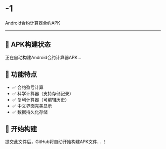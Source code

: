 # -1
Android合约计算器合约APK

---

## 🚀 APK构建状态
正在自动构建Android合约计算器APK...

## 📱 功能特点
- ✅ 合约盈亏计算
- ✅ 科学计算器（支持存储记录）
- ✅ 复利计算器（可编辑历史）
- ✅ 中文界面完美显示
- ✅ 数据持久化存储

## 🔧 开始构建
提交此文件后，GitHub将自动开始构建APK文件...
！
